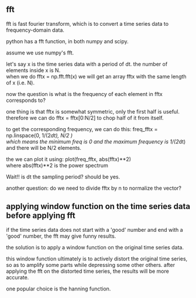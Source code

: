fft
-------------

fft is fast fourier transform, which is to convert a time series data to frequency-domain data.

python has a fft function, in both numpy and scipy.

assume we use numpy's fft.

let's say x is the time series data with a period of dt.
the number of elements inside x is N.  
when we do fftx = np.fft.fft(x)
we will get an array fftx with the same length of x (i.e. N).

now the question is what is the frequency of each element in fftx corresponds to?

one thing is that fftx is somewhat symmetric, only the first half is useful.  
therefore we can do fftx = fftx[0:N/2] to chop half of it from itself.

to get the corresponding frequency, we can do this:
freq_fftx = np.linspace(0, 1/(2*dt), N/2 )  
which means the minimum freq is 0 and the maximum frequency is 1/(2*dt) and there will be N/2 elements.

the we can plot it using: plot(freq_fftx, abs(fftx)**2)  
where abs(fftx)**2 is the power spectrum


Wait!! is dt the sampling period? should be yes.

another question: do we need to divide fftx by n to normalize the vector?


applying window function on the time series data before applying fft
--------------------------------------------------------------------------

if the time series data does not start with a 'good' number and end with a 'good' number, 
the fft may give funny results.

the solution is to apply a window function on the original time series data.

this window function ultimately is to actively distort the original time series,
so as to amplify some parts while depressing some other others.
after applying the fft on the distorted time series, the results will be more accurate.

one popular choice is the hanning function.
